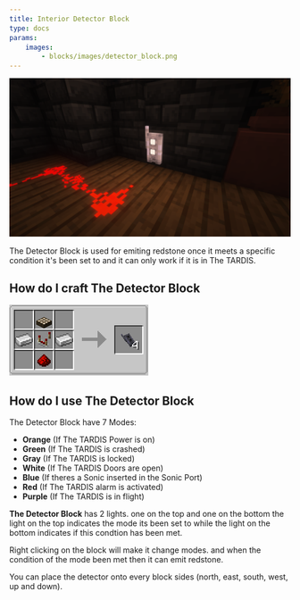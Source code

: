 ```yaml
---
title: Interior Detector Block
type: docs
params:
    images:
        - blocks/images/detector_block.png
---
```


![The Detector Block](images/detector_block.png)

The Detector Block is used for emiting redstone once it meets a specific condition it's been set to and it can only work if it is in The TARDIS.

## How do I craft The Detector Block

![The Detector Block Recipe](images/detector/recipe.png)

## How do I use The Detector Block

The Detector Block have 7 Modes:
- **Orange** (If The TARDIS Power is on)
- **Green** (If The TARDIS is crashed)
- **Gray** (If The TARDIS is locked)
- **White** (If The TARDIS Doors are open)
- **Blue** (If theres a Sonic inserted in the Sonic Port)
- **Red** (If The TARDIS alarm is activated)
- **Purple** (If The TARDIS is in flight)

**The Detector Block** has 2 lights. one on the top and one on the bottom the light on the top indicates the mode its been set to while the light on the bottom indicates if this condtion has been met.

Right clicking on the block will make it change modes. and when the condition of the mode been met then it can emit redstone.

You can place the detector onto every block sides (north, east, south, west, up and down).